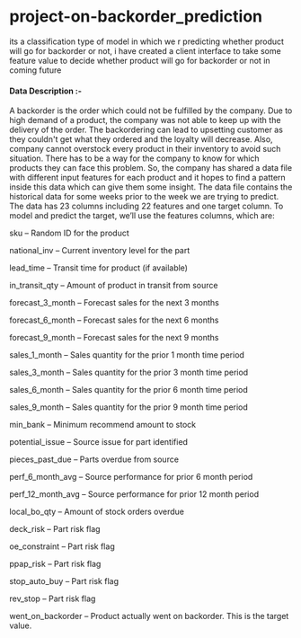 # project-on-backorder_prediction
its a classification type of model in which we r predicting whether product will go for backorder or not, i have created a client interface to take some feature value to decide whether product will go for backorder or not in coming future 
#### Data Description :-
A backorder is the order which could not be fulfilled by the company. Due to high demand of a product, the company was not able to keep up with the delivery of the order. The backordering can lead to upsetting customer as they couldn't get what they ordered and the loyalty will decrease.
Also, company cannot overstock every product in their inventory to avoid such situation.
There has to be a way for the company to know for which products they can face this problem.
So, the company has shared a data file with different input features for each product and it hopes to find a pattern inside this data which can give them some insight.
The data file contains the historical data for some weeks prior to the week we are trying to predict. 
The data has 23 columns including 22 features and one target column.
To model and predict the target, we’ll use the features columns, which are:

sku – 		 	Random ID for the product

national_inv –   	Current inventory level for the part

lead_time – 	 	Transit time for product (if available)

in_transit_qty – 	Amount of product in transit from source

forecast_3_month – 	Forecast sales for the next 3 months

forecast_6_month – 	Forecast sales for the next 6 months

forecast_9_month – 	Forecast sales for the next 9 months

sales_1_month – 	Sales quantity for the prior 1 month time period

sales_3_month – 	Sales quantity for the prior 3 month time period

sales_6_month – 	Sales quantity for the prior 6 month time period

sales_9_month – 	Sales quantity for the prior 9 month time period

min_bank – 		Minimum recommend amount to stock

potential_issue – 	Source issue for part identified

pieces_past_due – 	Parts overdue from source

perf_6_month_avg – 	Source performance for prior 6 month period

perf_12_month_avg – 	Source performance for prior 12 month period

local_bo_qty – 		Amount of stock orders overdue

deck_risk – 		Part risk flag

oe_constraint – 	Part risk flag

ppap_risk – 		Part risk flag

stop_auto_buy – 	Part risk flag

rev_stop – 		Part risk flag

went_on_backorder – 	Product actually went on backorder. This is the target value.


